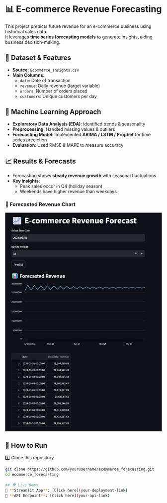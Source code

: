 # 📊 E-commerce Revenue Forecasting

This project predicts future revenue for an e-commerce business using historical sales data.  
It leverages **time series forecasting models** to generate insights, aiding business decision-making.  

## 📂 Dataset & Features

- **Source**: `Ecommerce_Insights.csv`
- **Main Columns**:  
  - `date`: Date of transaction  
  - `revenue`: Daily revenue (target variable)  
  - `orders`: Number of orders placed  
  - `customers`: Unique customers per day  

## 🧠 Machine Learning Approach

- **Exploratory Data Analysis (EDA)**: Identified trends & seasonality  
- **Preprocessing**: Handled missing values & outliers  
- **Forecasting Model**: Implemented **ARIMA / LSTM / Prophet** for time series prediction  
- **Evaluation**: Used RMSE & MAPE to measure accuracy  

## 📈 Results & Forecasts

- Forecasting shows **steady revenue growth** with seasonal fluctuations  
- **Key insights**:
  - Peak sales occur in Q4 (holiday season)
  - Weekends have higher revenue than weekdays  

### 🔹 Forecasted Revenue Chart  
![Forecasted Revenue](images/forecast_chart.png)


## 🚀 How to Run

1️⃣ Clone this repository  
```bash
git clone https://github.com/yourusername/ecommerce_forecasting.git
cd ecommerce_forecasting

## 🌍 Live Demo  
🔗 **Streamlit App**: [Click here](your-deployment-link)  
🔗 **API Endpoint**: [Click here](your-api-link)  
